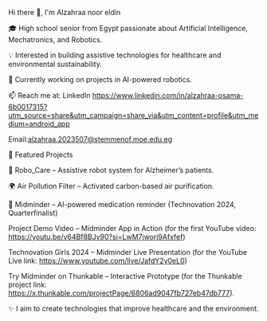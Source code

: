 Hi there 👋, I'm Alzahraa noor eldin

🎓 High school senior from Egypt passionate about Artificial Intelligence, Mechatronics, and Robotics.

💡 Interested in building assistive technologies for healthcare and environmental sustainability.

🔭 Currently working on projects in AI-powered robotics.

📫 Reach me at: LinkedIn https://www.linkedin.com/in/alzahraa-osama-6b0017315?utm_source=share&utm_campaign=share_via&utm_content=profile&utm_medium=android_app  

 Email:alzahraa.2023507@stemmenof.moe.edu.eg 

🚀 Featured Projects

🤖 Robo_Care – Assistive robot system for Alzheimer’s patients.

🌍 Air Pollution Filter – Activated carbon-based air purification.

📱 Midminder – AI-powered medication reminder (Technovation 2024, Quarterfinalist)

Project Demo Video – Midminder App in Action 
(for the first YouTube video: https://youtu.be/v64Bf8BJv90?si=LwM7jworj9Afxfef) 

Technovation Girls 2024 – Midminder Live Presentation 
(for the YouTube Live link: https://www.youtube.com/live/JafdY2y0eL0) 

Try Midminder on Thunkable – Interactive Prototype 
(for the Thunkable project link: https://x.thunkable.com/projectPage/6806ad9047fb727eb47db777).


✨ I aim to create technologies that improve healthcare and the environment.
